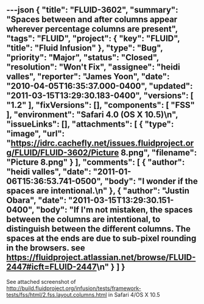 ---json
{
  "title": "FLUID-3602",
  "summary": "Spaces between and after columns appear wherever percentage columns are present",
  "tags": "FLUID",
  "project": {
    "key": "FLUID",
    "title": "Fluid Infusion"
  },
  "type": "Bug",
  "priority": "Major",
  "status": "Closed",
  "resolution": "Won't Fix",
  "assignee": "heidi valles",
  "reporter": "James Yoon",
  "date": "2010-04-05T16:35:37.000-0400",
  "updated": "2011-03-15T13:29:30.183-0400",
  "versions": [
    "1.2"
  ],
  "fixVersions": [],
  "components": [
    "FSS"
  ],
  "environment": "Safari 4.0 (OS X 10.5)\n",
  "issueLinks": [],
  "attachments": [
    {
      "type": "image",
      "url": "https://idrc.cachefly.net/issues.fluidproject.org/FLUID/FLUID-3602/Picture 8.png",
      "filename": "Picture 8.png"
    }
  ],
  "comments": [
    {
      "author": "heidi valles",
      "date": "2011-01-06T15:36:53.741-0500",
      "body": "I wonder if the spaces are intentional.\n"
    },
    {
      "author": "Justin Obara",
      "date": "2011-03-15T13:29:30.151-0400",
      "body": "If I'm not mistaken, the spaces between the columns are intentional, to distinguish between the different columns. The spaces at the ends are due to sub-pixel rounding in the browsers. see <https://fluidproject.atlassian.net/browse/FLUID-2447#icft=FLUID-2447>\n"
    }
  ]
}
---
See attached screenshot of <http://build.fluidproject.org/infusion/tests/framework-tests/fss/html/2.fss.layout.columns.html> in Safari 4/OS X 10.5

        